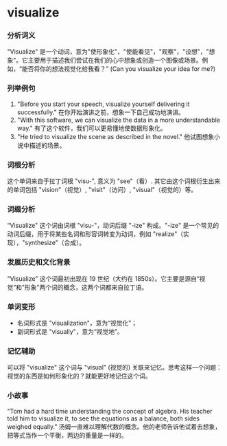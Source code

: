 # visualize

### 分析词义

  

"Visualize" 是一个动词，意为"使形象化"，"使能看见"，"观察"，"设想"，"想象"。它主要用于描述我们尝试在我们的心中想象或创造一个图像或场景。例如，“能否将你的想法视觉化给我看？” (Can you visualize your idea for me?)

  

### 列举例句

  

1.  "Before you start your speech, visualize yourself delivering it successfully." 在你开始演讲之前，想象一下自己成功地演讲。
2.  "With this software, we can visualize the data in a more understandable way." 有了这个软件，我们可以更易懂地使数据形象化。
3.  "He tried to visualize the scene as described in the novel." 他试图想象小说中描述的场景。

  

### 词根分析

  

这个单词来自于拉丁词根 "visu-", 意义为 "see"（看）. 其它由这个词根衍生出来的单词包括 "vision"（视觉）, "visit"（访问）, "visual"（视觉的）等。

  

### 词缀分析

  

“Visualize" 这个词由词根 "visu-"，动词后缀 "-ize" 构成。"-ize" 是一个常见的动词后缀，用于将某些名词和形容词转变为动词，例如 "realize"（实现），"synthesize"（合成）。

  

### 发展历史和文化背景

  

"Visualize" 这个词最初出现在 19 世纪（大约在 1850s）。它主要是源自“视觉”和"形象"两个词的概念，这两个词都来自拉丁语。

  

### 单词变形

  

*   名词形式是 "visualization"，意为“视觉化”；
*   副词形式是 "visually"，意为“视觉地”。

  

### 记忆辅助

  

可以将 "visualize" 这个词与 "visual" (视觉的) 关联来记忆。思考这样一个问题：视觉的东西是如何形象化的？就能更好地记住这个词。

  

### 小故事

  

"Tom had a hard time understanding the concept of algebra. His teacher told him to visualize it, to see the equations as a balance, both sides weighed equally." 汤姆一直难以理解代数的概念。他的老师告诉他试着去想象，把等式当作一个平衡，两边的重量是一样的。
